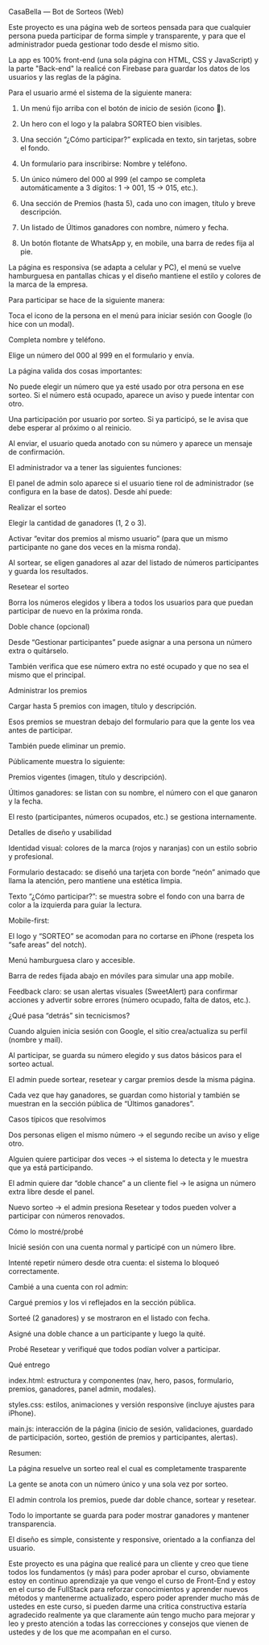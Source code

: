 CasaBella — Bot de Sorteos (Web)

Este proyecto es una página web de sorteos pensada para que cualquier persona pueda participar de forma simple y transparente, y para que el administrador pueda gestionar todo desde el mismo sitio.

La app es 100% front-end (una sola página con HTML, CSS y JavaScript) y la parte "Back-end" la realicé con Firebase para guardar los datos de los usuarios y las reglas de la página.

Para el usuario armé el sistema de la siguiente manera:

1) Un menú fijo arriba con el botón de inicio de sesión (icono 👤).

2) Un hero con el logo y la palabra SORTEO bien visibles.

3) Una sección “¿Cómo participar?” explicada en texto, sin tarjetas, sobre el fondo.

4) Un formulario para inscribirse:
    Nombre y teléfono.

5) Un único número del 000 al 999 (el campo se completa automáticamente a 3 dígitos: 1 → 001, 15 → 015, etc.).

6) Una sección de Premios (hasta 5), cada uno con imagen, título y breve descripción.

7) Un listado de Últimos ganadores con nombre, número y fecha.

8) Un botón flotante de WhatsApp y, en mobile, una barra de redes fija al pie.

La página es responsiva (se adapta a celular y PC), el menú se vuelve hamburguesa en pantallas chicas y el diseño mantiene el estilo y colores de la marca de la empresa.

Para participar se hace de la siguiente manera:

Toca el icono de la persona en el menú para iniciar sesión con Google (lo hice con un modal).

Completa nombre y teléfono.

Elige un número del 000 al 999 en el formulario y envía.

La página valida dos cosas importantes:

No puede elegir un número que ya esté usado por otra persona en ese sorteo. Si el número está ocupado, aparece un aviso y puede intentar con otro.

Una participación por usuario por sorteo. Si ya participó, se le avisa que debe esperar al próximo o al reinicio.

Al enviar, el usuario queda anotado con su número y aparece un mensaje de confirmación.

El administrador va a tener las siguientes funciones:

El panel de admin solo aparece si el usuario tiene rol de administrador (se configura en la base de datos). Desde ahí puede:

Realizar el sorteo

Elegir la cantidad de ganadores (1, 2 o 3).

Activar “evitar dos premios al mismo usuario” (para que un mismo participante no gane dos veces en la misma ronda).

Al sortear, se eligen ganadores al azar del listado de números participantes y guarda los resultados.

Resetear el sorteo

Borra los números elegidos y libera a todos los usuarios para que puedan participar de nuevo en la próxima ronda.

Doble chance (opcional)

Desde “Gestionar participantes” puede asignar a una persona un número extra o quitárselo.

También verifica que ese número extra no esté ocupado y que no sea el mismo que el principal.

Administrar los premios

Cargar hasta 5 premios con imagen, título y descripción.

Esos premios se muestran debajo del formulario para que la gente los vea antes de participar.

También puede eliminar un premio.

Públicamente muestra lo siguiente:

Premios vigentes (imagen, título y descripción).

Últimos ganadores: se listan con su nombre, el número con el que ganaron y la fecha.

El resto (participantes, números ocupados, etc.) se gestiona internamente.

Detalles de diseño y usabilidad

Identidad visual: colores de la marca (rojos y naranjas) con un estilo sobrio y profesional.

Formulario destacado: se diseñó una tarjeta con borde “neón” animado que llama la atención, pero mantiene una estética limpia.

Texto “¿Cómo participar?”: se muestra sobre el fondo con una barra de color a la izquierda para guiar la lectura.

Mobile-first:

El logo y “SORTEO” se acomodan para no cortarse en iPhone (respeta los “safe areas” del notch).

Menú hamburguesa claro y accesible.

Barra de redes fijada abajo en móviles para simular una app mobile.

Feedback claro: se usan alertas visuales (SweetAlert) para confirmar acciones y advertir sobre errores (número ocupado, falta de datos, etc.).

¿Qué pasa “detrás” sin tecnicismos?

Cuando alguien inicia sesión con Google, el sitio crea/actualiza su perfil (nombre y mail).

Al participar, se guarda su número elegido y sus datos básicos para el sorteo actual.

El admin puede sortear, resetear y cargar premios desde la misma página.

Cada vez que hay ganadores, se guardan como historial y también se muestran en la sección pública de “Últimos ganadores”.

Casos típicos que resolvimos

Dos personas eligen el mismo número → el segundo recibe un aviso y elige otro.

Alguien quiere participar dos veces → el sistema lo detecta y le muestra que ya está participando.

El admin quiere dar “doble chance” a un cliente fiel → le asigna un número extra libre desde el panel.

Nuevo sorteo → el admin presiona Resetear y todos pueden volver a participar con números renovados.

Cómo lo mostré/probé

Inicié sesión con una cuenta normal y participé con un número libre.

Intenté repetir número desde otra cuenta: el sistema lo bloqueó correctamente.

Cambié a una cuenta con rol admin:

Cargué premios y los vi reflejados en la sección pública.

Sorteé (2 ganadores) y se mostraron en el listado con fecha.

Asigné una doble chance a un participante y luego la quité.

Probé Resetear y verifiqué que todos podían volver a participar.

Qué entrego

index.html: estructura y componentes (nav, hero, pasos, formulario, premios, ganadores, panel admin, modales).

styles.css: estilos, animaciones y versión responsive (incluye ajustes para iPhone).

main.js: interacción de la página (inicio de sesión, validaciones, guardado de participación, sorteo, gestión de premios y participantes, alertas).

Resumen:

La página resuelve un sorteo real el cual es completamente trasparente

La gente se anota con un número único y una sola vez por sorteo.

El admin controla los premios, puede dar doble chance, sortear y resetear.

Todo lo importante se guarda para poder mostrar ganadores y mantener transparencia.

El diseño es simple, consistente y responsive, orientado a la confianza del usuario.

Este proyecto es una página que realicé para un cliente y creo que tiene todos los fundamentos (y más) para poder aprobar el curso, obviamente estoy en continuo aprendizaje ya que vengo el curso de Front-End y estoy en el curso de FullStack para reforzar conocimientos y aprender nuevos métodos y mantenerme actualizado, espero poder aprender mucho más de ustedes en este curso, si pueden darme una critica constructiva estaría agradecido realmente ya que claramente aún tengo mucho para mejorar y leo y presto atención a todas las correcciones y consejos que vienen de ustedes y de los que me acompañan en el curso.